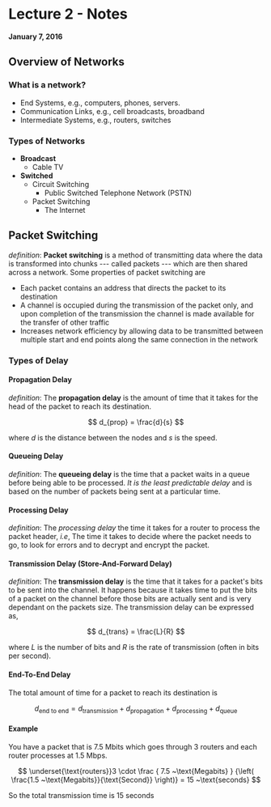 # Lecture 2 - Notes
**January 7, 2016**

## Overview of Networks

### What is a network?

* End Systems, e.g., computers, phones, servers.
* Communication Links, e.g., cell broadcasts, broadband
* Intermediate Systems, e.g., routers, switches

### Types of Networks

* __Broadcast__
    * Cable TV
* __Switched__
    * Circuit Switching
        * Public Switched Telephone Network (PSTN)
    * Packet Switching
        * The Internet

## Packet Switching

_definition_: __Packet switching__ is a method of transmitting data where the data is transformed into chunks --- called packets --- which are then shared across a network. Some properties of packet switching are

* Each packet contains an address that directs the packet to its destination
* A channel is occupied during the transmission of the packet only, and upon completion of the transmission the channel is made available for the transfer of other traffic
* Increases network efficiency by allowing data to be transmitted between multiple start and end points along the same connection in the network

### Types of Delay

#### Propagation Delay

_definition_: The __propagation delay__ is the amount of time that it takes for the head of the packet to reach its destination.

$$
    d_{prop} = \frac{d}{s}
$$

where $d$ is the distance between the nodes and $s$ is the speed.

#### Queueing Delay

_definition_: The __queueing delay__ is the time that a packet waits in a queue before being able to be processed. _It is the least predictable delay_ and is based on the number of packets being sent at a particular time.

#### Processing Delay

_definition_: The _processing delay_ the time it takes for a router to process the packet header, _i.e_, The time it takes to decide where the packet needs to go, to look for errors and to decrypt and encrypt the packet.

#### Transmission Delay (Store-And-Forward Delay)

_definition_: The __transmission delay__ is the time that it takes for a packet's bits to be sent into the channel. It happens because it takes time to put the bits of a packet on the channel before those bits are actually sent and is very dependant on the packets size. The transmission delay can be expressed as,

$$
    d_{trans} = \frac{L}{R}
$$

where $L$ is the number of bits and $R$ is the rate of transmission (often in bits per second).

#### End-To-End Delay

The total amount of time for a packet to reach its destination is

$$
    d_\text{end to end} = d_\text{transmission} + d_\text{propagation} + d_\text{processing} + d_\text{queue}
$$

#### Example

You have a packet that is 7.5 Mbits which goes through 3 routers and each router processes at 1.5 Mbps.

$$
    \underset{\text{routers}}3 \cdot
    \frac
    {
    7.5 ~\text{Megabits}
    }
    {\left(
    \frac{1.5 ~\text{Megabits}}{\text{Second}}
    \right)}
     = 15 ~\text{seconds}
$$

So the total transmission time is 15 seconds
